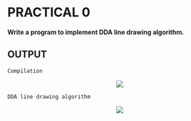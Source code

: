 # PRACTICAL 0
**Write a program to implement DDA line drawing algorithm.**

## OUTPUT
`Compilation`
<p align="center">
<img src="https://user-images.githubusercontent.com/68191677/219384647-67cc6a65-9c1e-48f0-a5ed-18a200271de8.png"  />
</p>

`DDA line drawing algorithm`
<p align="center">
<img src="https://user-images.githubusercontent.com/68191677/219384119-c1b9144e-f232-475b-8b53-94308c55e7b8.png"  />
</p>